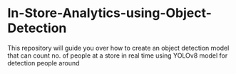 # In-Store-Analytics-using-Object-Detection
This repository will guide you over how to create an object detection model that can count no. of people at a store in real time using YOLOv8 model for detection people around
